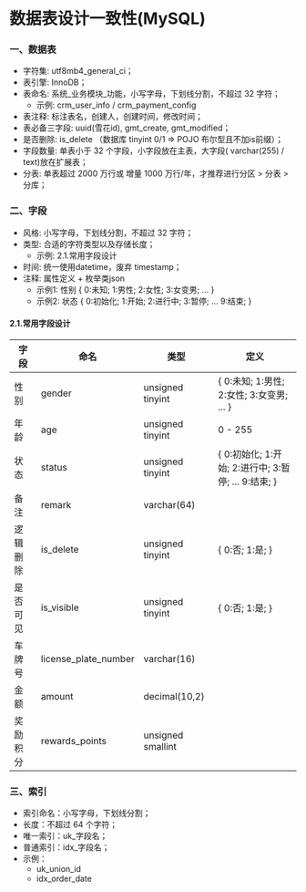 # 数据表设计一致性(MySQL)


### 一、数据表
 * 字符集: utf8mb4_general_ci；
 * 表引擎: InnoDB；
 * 表命名: 系统_业务模块_功能，小写字母，下划线分割，不超过 32 字符；
   * 示例: crm_user_info / crm_payment_config
 * 表注释: 标注表名，创建人，创建时间，修改时间；
 * 表必备三字段: uuid(雪花id), gmt_create, gmt_modified；
 * 是否删除: is_delete （数据库 tinyint 0/1 => POJO 布尔型且不加is前缀）；
 * 字段数量: 单表小于 32 个字段，小字段放在主表，大字段( varchar(255) / text)放在扩展表；
 * 分表: 单表超过 2000 万行或 增量 1000 万行/年，才推荐进行分区 > 分表 > 分库；
 
### 二、字段
 * 风格: 小写字母，下划线分割，不超过 32 字符；
 * 类型: 合适的字符类型以及存储长度；
   * 示例: 2.1.常用字段设计
 * 时间: 统一使用datetime，废弃 timestamp；
 * 注释: 属性定义 + 枚举类json
   * 示例1: 性别 { 0:未知; 1:男性; 2:女性; 3:女变男; ... }
   * 示例2: 状态 { 0:初始化; 1:开始; 2:进行中; 3:暂停; ... 9:结束; }

#### 2.1.常用字段设计

| 字段 | 命名 | 类型 | 定义 |
|-----|-----|-----|-----|
| 性别 | gender | unsigned tinyint | { 0:未知; 1:男性; 2:女性; 3:女变男; ... } |
| 年龄 | age | unsigned tinyint | 0 - 255 |
| 状态 | status | unsigned tinyint | { 0:初始化; 1:开始; 2:进行中; 3:暂停; ... 9:结束; } |
| 备注 | remark | varchar(64) |  |
| 逻辑删除 | is_delete | unsigned tinyint | { 0:否; 1:是; } |
| 是否可见 | is_visible | unsigned tinyint | { 0:否; 1:是; } |
| 车牌号 | license_plate_number | varchar(16) |  |
| 金额 | amount | decimal(10,2) |  |
| 奖励积分 | rewards_points | unsigned smallint |  | 


### 三、索引
 * 索引命名：小写字母，下划线分割；
 * 长度：不超过 64 个字符；
 * 唯一索引：uk_字段名；
 * 普通索引：idx_字段名；
 * 示例：
   * uk_union_id
   * idx_order_date

